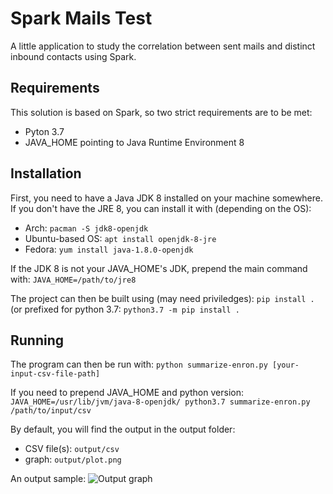 # Spark Mails Test

A little application to study the correlation between sent mails and distinct inbound contacts using Spark.

## Requirements

This solution is based on Spark, so two strict requirements are to be met:

 - Pyton 3.7
 - JAVA_HOME pointing to Java Runtime Environment 8

## Installation

First, you need to have a Java JDK 8 installed on your machine somewhere.
If you don't have the JRE 8, you can install it with (depending on the OS):
 - Arch: `pacman -S jdk8-openjdk`
 - Ubuntu-based OS: `apt install openjdk-8-jre`
 - Fedora: `yum install java-1.8.0-openjdk`
 
If the JDK 8 is not your JAVA_HOME's JDK, prepend the main command with: `JAVA_HOME=/path/to/jre8`

The project can then be built using (may need priviledges): `pip install .` (or prefixed for python 3.7: `python3.7 -m pip install .`

## Running

The program can then be run with:
```python summarize-enron.py [your-input-csv-file-path]```

If you need to prepend JAVA_HOME and python version:
```JAVA_HOME=/usr/lib/jvm/java-8-openjdk/ python3.7 summarize-enron.py /path/to/input/csv```

By default, you will find the output in the output folder:
 - CSV file(s): `output/csv`
 - graph: `output/plot.png`

An output sample:
![Output graph](assets/sample.png)
